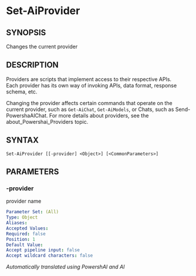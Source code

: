 ﻿---
external help file: powershai-help.xml
schema: 2.0.0
powershai: true
---

# Set-AiProvider

## SYNOPSIS <!--!= @#Synop !-->
Changes the current provider

## DESCRIPTION <!--!= @#Desc !-->
Providers are scripts that implement access to their respective APIs.  
Each provider has its own way of invoking APIs, data format, response schema, etc.  

Changing the provider affects certain commands that operate on the current provider, such as `Get-AiChat`, `Get-AiModels`, or Chats, such as Send-PowershaAIChat.
For more details about providers, see the about_Powershai_Providers topic.

## SYNTAX <!--!= @#Syntax !-->

```
Set-AiProvider [[-provider] <Object>] [<CommonParameters>]
```

## PARAMETERS <!--!= @#Params !-->

### -provider
provider name

```yml
Parameter Set: (All)
Type: Object
Aliases: 
Accepted Values: 
Required: false
Position: 1
Default Value: 
Accept pipeline input: false
Accept wildcard characters: false
```


<!--PowershaiAiDocBlockStart-->
_Automatically translated using PowershAI and AI_
<!--PowershaiAiDocBlockEnd-->
